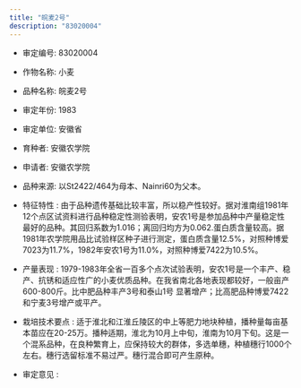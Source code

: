 ```yaml
---
title: "皖麦2号"
description: "83020004"
---
```

* 审定编号:  83020004

*  作物名称:  小麦

*  品种名称:  皖麦2号

*  审定年份:  1983

*  审定单位:  安徽省

* 育种者:  安徽农学院

*  申请者:  安徽农学院

*  品种来源:  以St2422/464为母本、Nainri60为父本。

*  特征特性 : 
由于品种遗传基础比较丰富，所以稳产性较好。据对淮南组1981年12个点区试资料进行品种稳定性测验表明，安农1号是参加品种中产量稳定性最好的品种。其回归系数为1.016；离回归均方为0.062.蛋白质含量较高。据1981年农学院用品比试验样区种子进行测定，蛋白质含量12.5%，对照种博爱7023为11.7%，1982年安农1号为11.0%，对照种博爱7422为10.5%。
 
*  产量表现 : 
 1979-1983年全省一百多个点次试验表明，安农1号是一个丰产、稳产、抗锈和适应性广的小麦优质品种。在我省南北各地表现都较好，一般亩产600-800斤。比中肥品种丰产3号和泰山1号 显著增产；比高肥品种博爱7422和宁麦3号增产或平产。

*  栽培技术要点 : 
 适于淮北和江淮丘陵区的中上等肥力地块种植，播种量每亩基本苗应在20-25万。播种适期，淮北为10月上中旬，淮南为10月下旬。这是一个混系品种，在良种繁育上，应保持较大的群体，多选单穗，种植穗行1000个左右。穗行选留标准不易过严。穗行混合即可产生原种。


*  审定意见 : 

